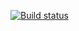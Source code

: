 [![Build status](https://ci.appveyor.com/api/projects/status/7se42im2wkbc3pj9?svg=true)](https://ci.appveyor.com/project/talozovskaiaa/my-app)
